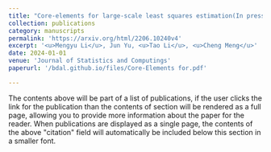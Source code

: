```yaml
---
title: "Core-elements for large-scale least squares estimation(In press)"
collection: publications
category: manuscripts
permalink: 'https://arxiv.org/html/2206.10240v4'
excerpt: '<u>Mengyu Li</u>, Jun Yu, <u>Tao Li</u>, <u>Cheng Meng</u>'
date: 2024-01-01
venue: 'Journal of Statistics and Computings'
paperurl: '/bdal.github.io/files/Core-Elements for.pdf'

---
```


The contents above will be part of a list of publications, if the user clicks the link for the publication than the contents of section will be rendered as a full page, allowing you to provide more information about the paper for the reader. When publications are displayed as a single page, the contents of the above "citation" field will automatically be included below this section in a smaller font.